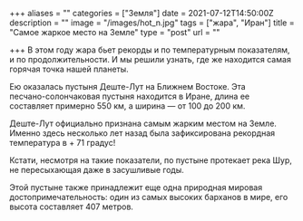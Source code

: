+++
aliases = ""
categories = ["Земля"]
date = 2021-07-12T14:50:00Z
description = ""
image = "/images/hot_n.jpg"
tags = ["жара", "Иран"]
title = "Самое жаркое место на Земле"
type = "post"
url = ""

+++
В этом году жара бьет рекорды и по температурным показателям, и по продолжительности. И мы решили узнать, где же находится самая горячая точка нашей планеты.  
  
Ею оказалась пустыня Деште-Лут на Ближнем Востоке. Эта   
песчано-солончаковая пустыня находится в Иране, длина ее составляет примерно 550 км, а ширина — от 100 до 200 км.  
  
Деште-Лут официально признана самым жарким местом на Земле. Именно здесь несколько лет назад была зафиксирована рекордная температура в + 71 градус!   
  
Кстати, несмотря на такие показатели, по пустыне протекает река Шур, не пересыхающая даже в засушливые годы.  
  
Этой пустыне также принадлежит еще одна природная мировая достопримечательность: один из самых высоких барханов в мире, его высота составляет 407 метров.
